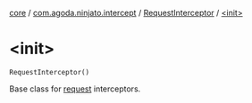 [core](../../index.md) / [com.agoda.ninjato.intercept](../index.md) / [RequestInterceptor](index.md) / [&lt;init&gt;](./-init-.md)

# &lt;init&gt;

`RequestInterceptor()`

Base class for [request](../../com.agoda.ninjato.http/-request/index.md) interceptors.

